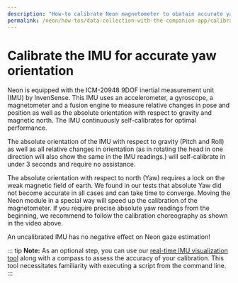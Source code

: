 ```yaml
---
description: "How-to calibrate Neon magnetometer to obatain accurate yaw orientation."
permalink: /neon/how-tos/data-collection-with-the-companion-app/calibrate-the-imu-for-accurate-yaw-orientation
---
```

# Calibrate the IMU for accurate yaw orientation

<Youtube src="kXgAJHavqaM" />

Neon is equipped with the ICM-20948 9DOF inertial measurement unit (IMU) by InvenSense. This IMU uses an accelerometer, a gyroscope, a magnetometer and a fusion engine to measure relative changes in pose and position as well as the absolute orientation with respect to gravity and magnetic north. The IMU continuously self-calibrates for optimal performance.

The absolute orientation of the IMU with respect to gravity (Pitch and Roll) as well as all relative changes in orientation (as in rotating the head in one direction will also show the same in the IMU readings.) will self-calibrate in under 3 seconds and require no assistance.

The absolute orientation with respect to north (Yaw) requires a lock on the weak magnetic field of earth. We found in our tests that absolute Yaw did not become accurate in all cases and can take time to converge. Moving the Neon module in a special way will speed up the calibration of the magnetometer. If you require precise absolute yaw readings from the beginning, we recommend to follow the calibration choreography as shown in the video above.

An uncalibrated IMU has no negative effect on Neon gaze estimation!

::: tip
**Note:** As an optional step, you can use our [real-time IMU visualization tool](https://github.com/pupil-labs/plimu) along with a compass to assess the accuracy of your calibration. This tool necessitates familiarity with executing a script from the command line.
:::

